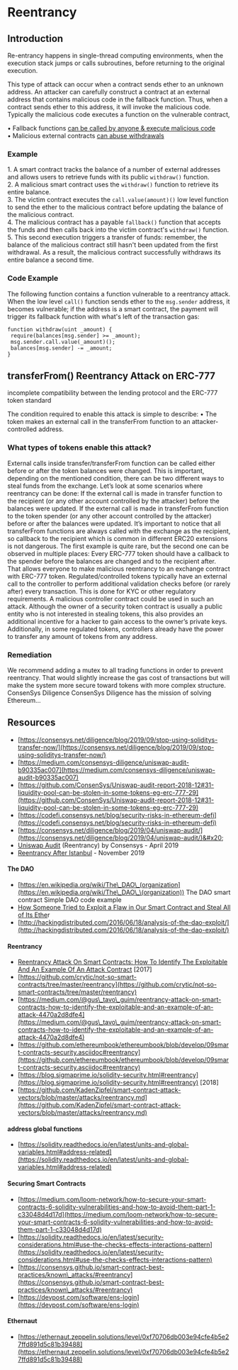 # Reentrancy

## Introduction

Re-entrancy happens in single-thread computing environments, when the execution stack jumps or calls subroutines, before returning to the original execution.

This type of attack can occur when a contract sends ether to an unknown address. An attacker can carefully construct a contract at an external address that contains malicious code in the fallback function. Thus, when a contract sends ether to this address, it will invoke the malicious code. Typically the malicious code executes a function on the vulnerable contract,

• Fallback functions [can be called by anyone & execute malicious code](https://hackernoon.com/ethernaut-lvl-1-walkthrough-how-to-abuse-the-fallback-function-118057b68b56)\
• Malicious external contracts [can abuse withdrawals](https://medium.com/coinmonks/ethernaut-lvl-9-king-walkthrough-how-bad-contracts-can-abuse-withdrawals-db12754f359b)

### Example

1\. A smart contract tracks the balance of a number of external addresses and allows users to retrieve funds with its public `withdraw()` function.\
2\. A malicious smart contract uses the `withdraw()` function to retrieve its entire balance.\
3\. The victim contract executes the `call.value(amount)()` low level function to send the ether to the malicious contract before updating the balance of the malicious contract.\
4\. The malicious contract has a payable `fallback()` function that accepts the funds and then calls back into the victim contract's `withdraw()` function.\
5\. This second execution triggers a transfer of funds: remember, the balance of the malicious contract still hasn't been updated from the first withdrawal. As a result, the malicious contract successfully withdraws its entire balance a second time.

### Code Example

The following function contains a function vulnerable to a reentrancy attack. When the low level `call()` function sends ether to the `msg.sender` address, it becomes vulnerable; if the address is a smart contract, the payment will trigger its fallback function with what's left of the transaction gas:

```
function withdraw(uint _amount) {
 require(balances[msg.sender] >= _amount);
 msg.sender.call.value(_amount)();
 balances[msg.sender] -= _amount;
}
```

## transferFrom() Reentrancy Attack on ERC-777

incomplete compatibility between the lending protocol and the ERC-777 token standard

The condition required to enable this attack is simple to describe: • The token makes an external call in the transferFrom function to an attacker-controlled address.

### What types of tokens enable this attack?

External calls inside transfer/transferFrom function can be called either before or after the token balances were changed. This is important, depending on the mentioned condition, there can be two different ways to steal funds from the exchange. Let’s look at some scenarios where reentrancy can be done: If the external call is made in transfer function to the recipient (or any other account controlled by the attacker) before the balances were updated. If the external call is made in transferFrom function to the token spender (or any other account controlled by the attacker) before or after the balances were updated. It’s important to notice that all transferFrom functions are always called with the exchange as the recipient, so callback to the recipient which is common in different ERC20 extensions is not dangerous. The first example is quite rare, but the second one can be observed in multiple places: Every ERC-777 token should have a callback to the spender before the balances are changed and to the recipient after. That allows everyone to make malicious reentrancy to an exchange contract with ERC-777 token. Regulated/controlled tokens typically have an external call to the controller to perform additional validation checks before (or rarely after) every transaction. This is done for KYC or other regulatory requirements. A malicious controller contract could be used in such an attack. Although the owner of a security token contract is usually a public entity who is not interested in stealing tokens, this also provides an additional incentive for a hacker to gain access to the owner’s private keys. Additionally, in some regulated tokens, controllers already have the power to transfer any amount of tokens from any address.

### Remediation

We recommend adding a mutex to all trading functions in order to prevent reentrancy. That would slightly increase the gas cost of transactions but will make the system more secure toward tokens with more complex structure. ConsenSys Diligence ConsenSys Diligence has the mission of solving Ethereum…

## Resources

* [https://consensys.net/diligence/blog/2019/09/stop-using-soliditys-transfer-now/](https://consensys.net/diligence/blog/2019/09/stop-using-soliditys-transfer-now/)
* [https://medium.com/consensys-diligence/uniswap-audit-b90335ac007](https://medium.com/consensys-diligence/uniswap-audit-b90335ac007)
* [https://github.com/ConsenSys/Uniswap-audit-report-2018-12#31-liquidity-pool-can-be-stolen-in-some-tokens-eg-erc-777-29](https://github.com/ConsenSys/Uniswap-audit-report-2018-12#31-liquidity-pool-can-be-stolen-in-some-tokens-eg-erc-777-29)
* [https://codefi.consensys.net/blog/security-risks-in-ethereum-defi](https://codefi.consensys.net/blog/security-risks-in-ethereum-defi)
* [https://consensys.net/diligence/blog/2019/04/uniswap-audit/](https://consensys.net/diligence/blog/2019/04/uniswap-audit/)&#x20;
* [Uniswap Audit](https://consensys.net/diligence/blog/2019/04/uniswap-audit/) (Reentrancy) by Consensys - April 2019
* [Reentrancy After Istanbul](https://forum.openzeppelin.com/t/reentrancy-after-istanbul/1742) - November 2019

#### The DAO

* [https://en.wikipedia.org/wiki/The\_DAO\_(organization](https://en.wikipedia.org/wiki/The\_DAO\_\(organization)) The DAO smart contract Simple DAO code example
* [How Someone Tried to Exploit a Flaw in Our Smart Contract and Steal All of Its Ethe](https://blog.citymayor.co/posts/how-someone-tried-to-exploit-a-flaw-in-our-smart-contract-and-steal-all-of-its-ether/)r
* [http://hackingdistributed.com/2016/06/18/analysis-of-the-dao-exploit/](http://hackingdistributed.com/2016/06/18/analysis-of-the-dao-exploit/)

#### Reentrancy

* [Reentrancy Attack On Smart Contracts: How To Identify The Exploitable And An Example Of An Attack Contract](https://gus-tavo-guim.medium.com/reentrancy-attack-on-smart-contracts-how-to-identify-the-exploitable-and-an-example-of-an-attack-4470a2d8dfe4) \[2017]
* [https://github.com/crytic/not-so-smart-contracts/tree/master/reentrancy](https://github.com/crytic/not-so-smart-contracts/tree/master/reentrancy)
* [https://medium.com/@gus\_tavo\_guim/reentrancy-attack-on-smart-contracts-how-to-identify-the-exploitable-and-an-example-of-an-attack-4470a2d8dfe4](https://medium.com/@gus\_tavo\_guim/reentrancy-attack-on-smart-contracts-how-to-identify-the-exploitable-and-an-example-of-an-attack-4470a2d8dfe4)
* [https://github.com/ethereumbook/ethereumbook/blob/develop/09smart-contracts-security.asciidoc#reentrancy](https://github.com/ethereumbook/ethereumbook/blob/develop/09smart-contracts-security.asciidoc#reentrancy)
* [https://blog.sigmaprime.io/solidity-security.html#reentrancy](https://blog.sigmaprime.io/solidity-security.html#reentrancy) \[2018]
* [https://github.com/KadenZipfel/smart-contract-attack-vectors/blob/master/attacks/reentrancy.md](https://github.com/KadenZipfel/smart-contract-attack-vectors/blob/master/attacks/reentrancy.md)

#### address global functions

* [https://solidity.readthedocs.io/en/latest/units-and-global-variables.html#address-related](https://solidity.readthedocs.io/en/latest/units-and-global-variables.html#address-related)

#### Securing Smart Contracts

* [https://medium.com/loom-network/how-to-secure-your-smart-contracts-6-solidity-vulnerabilities-and-how-to-avoid-them-part-1-c33048d4d17d](https://medium.com/loom-network/how-to-secure-your-smart-contracts-6-solidity-vulnerabilities-and-how-to-avoid-them-part-1-c33048d4d17d)
* [https://solidity.readthedocs.io/en/latest/security-considerations.html#use-the-checks-effects-interactions-pattern](https://solidity.readthedocs.io/en/latest/security-considerations.html#use-the-checks-effects-interactions-pattern)
* [https://consensys.github.io/smart-contract-best-practices/known\_attacks/#reentrancy](https://consensys.github.io/smart-contract-best-practices/known\_attacks/#reentrancy)
* [https://devpost.com/software/ens-login](https://devpost.com/software/ens-login)

#### Ethernaut

* [https://ethernaut.zeppelin.solutions/level/0xf70706db003e94cfe4b5e27ffd891d5c81b39488](https://ethernaut.zeppelin.solutions/level/0xf70706db003e94cfe4b5e27ffd891d5c81b39488)
